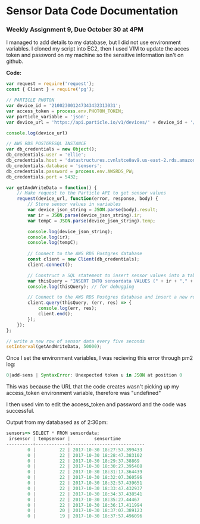 # Sensor Data Code Documentation
### Weekly Assignment 9, Due October 30 at 4PM

I managed to add details to my database, but I did not use environment variables. 
I cloned my script into EC2, then I used VIM to update the acces token and password on my machine so 
the sensitive information isn't on github. 

**Code:**
```js
var request = require('request');
const { Client } = require('pg');

// PARTICLE PHOTON
var device_id = '210023001247343432313031';
var access_token = process.env.PHOTON_TOKEN;
var particle_variable = 'json';
var device_url = 'https://api.particle.io/v1/devices/' + device_id + '/' + particle_variable + '?access_token=' + access_token;

console.log(device_url)

// AWS RDS POSTGRESQL INSTANCE
var db_credentials = new Object();
db_credentials.user = 'ellie';
db_credentials.host = 'datastructures.cvnlstce0av9.us-east-2.rds.amazonaws.com';
db_credentials.database = 'sensors';
db_credentials.password = process.env.AWSRDS_PW;
db_credentials.port = 5432;

var getAndWriteData = function() {
    // Make request to the Particle API to get sensor values
    request(device_url, function(error, response, body) {
        // Store sensor values in variables
        var device_json_string = JSON.parse(body).result;
        var ir = JSON.parse(device_json_string).ir;
        var tempC = JSON.parse(device_json_string).temp;

        console.log(device_json_string);
        console.log(ir);
        console.log(tempC);
        
        // Connect to the AWS RDS Postgres database
        const client = new Client(db_credentials);
        client.connect();

        // Construct a SQL statement to insert sensor values into a table
        var thisQuery = "INSERT INTO sensordata VALUES (" + ir + "," + tempC + ", DEFAULT);";
        console.log(thisQuery); // for debugging

        // Connect to the AWS RDS Postgres database and insert a new row of sensor values
        client.query(thisQuery, (err, res) => {
            console.log(err, res);
            client.end();
        });
    });
};

// write a new row of sensor data every five seconds
setInterval(getAndWriteData, 50000);
```

Once I set the environment variables, I was recieving this error through pm2 log: 

```js
0|add-sens | SyntaxError: Unexpected token u in JSON at position 0
```

This was because the URL that the code creates wasn't picking up my access_token environment variable, therefore was "undefined"

I then used vim to edit the access_token and password and the code was successful. 

Output from my databased as of 2:30pm:

```js
sensors=> SELECT * FROM sensordata;
 irsensor | tempsensor |         sensortime         
----------+------------+----------------------------
        0 |         22 | 2017-10-30 18:27:57.399433
        0 |         22 | 2017-10-30 18:28:47.383102
        0 |         22 | 2017-10-30 18:29:37.38869
        0 |         22 | 2017-10-30 18:30:27.395408
        0 |         22 | 2017-10-30 18:31:17.364439
        0 |         22 | 2017-10-30 18:32:07.360596
        0 |         22 | 2017-10-30 18:32:57.439651
        0 |         22 | 2017-10-30 18:33:47.432937
        0 |         22 | 2017-10-30 18:34:37.438541
        0 |         22 | 2017-10-30 18:35:27.44467
        0 |         22 | 2017-10-30 18:36:17.411994
        0 |         20 | 2017-10-30 18:37:07.389123
        0 |         19 | 2017-10-30 18:37:57.496096
```
